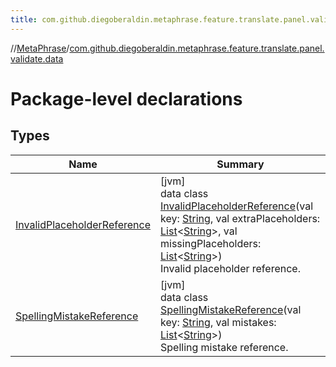 ```yaml
---
title: com.github.diegoberaldin.metaphrase.feature.translate.panel.validate.data
---
```

//[MetaPhrase](../../index.html)/[com.github.diegoberaldin.metaphrase.feature.translate.panel.validate.data](index.html)



# Package-level declarations



## Types


| Name | Summary |
|---|---|
| [InvalidPlaceholderReference](-invalid-placeholder-reference/index.html) | [jvm]<br>data class [InvalidPlaceholderReference](-invalid-placeholder-reference/index.html)(val key: [String](https://kotlinlang.org/api/latest/jvm/stdlib/kotlin/-string/index.html), val extraPlaceholders: [List](https://kotlinlang.org/api/latest/jvm/stdlib/kotlin.collections/-list/index.html)&lt;[String](https://kotlinlang.org/api/latest/jvm/stdlib/kotlin/-string/index.html)&gt;, val missingPlaceholders: [List](https://kotlinlang.org/api/latest/jvm/stdlib/kotlin.collections/-list/index.html)&lt;[String](https://kotlinlang.org/api/latest/jvm/stdlib/kotlin/-string/index.html)&gt;)<br>Invalid placeholder reference. |
| [SpellingMistakeReference](-spelling-mistake-reference/index.html) | [jvm]<br>data class [SpellingMistakeReference](-spelling-mistake-reference/index.html)(val key: [String](https://kotlinlang.org/api/latest/jvm/stdlib/kotlin/-string/index.html), val mistakes: [List](https://kotlinlang.org/api/latest/jvm/stdlib/kotlin.collections/-list/index.html)&lt;[String](https://kotlinlang.org/api/latest/jvm/stdlib/kotlin/-string/index.html)&gt;)<br>Spelling mistake reference. |

